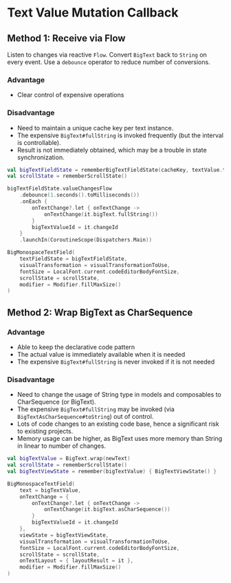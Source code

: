 # Text Value Mutation Callback

## Method 1: Receive via Flow

Listen to changes via reactive `Flow`. Convert `BigText` back to `String` on every event. Use a `debounce` operator to reduce number of conversions.

### Advantage
- Clear control of expensive operations

### Disadvantage
- Need to maintain a unique cache key per text instance.
- The expensive `BigText#fullString` is invoked frequently (but the interval is controllable).
- Result is not immediately obtained, which may be a trouble in state synchronization.

```kotlin
val bigTextFieldState = rememberBigTextFieldState(cacheKey, textValue.text)
val scrollState = rememberScrollState()

bigTextFieldState.valueChangesFlow
    .debounce(1.seconds().toMilliseconds())
    .onEach {
        onTextChange?.let { onTextChange ->
            onTextChange(it.bigText.fullString())
        }
        bigTextValueId = it.changeId
    }
    .launchIn(CoroutineScope(Dispatchers.Main))

BigMonospaceTextField(
    textFieldState = bigTextFieldState,
    visualTransformation = visualTransformationToUse,
    fontSize = LocalFont.current.codeEditorBodyFontSize,
    scrollState = scrollState,
    modifier = Modifier.fillMaxSize()
)
```
## Method 2: Wrap BigText as CharSequence

### Advantage
- Able to keep the declarative code pattern
- The actual value is immediately available when it is needed
- The expensive `BigText#fullString` is never invoked if it is not needed

### Disadvantage
- Need to change the usage of String type in models and composables to CharSequence (or BigText).
- The expensive `BigText#fullString` may be invoked (via `BigTextAsCharSequence#toString`) out of control.
- Lots of code changes to an existing code base, hence a significant risk to existing projects.
- Memory usage can be higher, as BigText uses more memory than String in linear to number of changes.

```kotlin
val bigTextValue = BigText.wrap(newText)
val scrollState = rememberScrollState()
val bigTextViewState = remember(bigTextValue) { BigTextViewState() }

BigMonospaceTextField(
    text = bigTextValue,
    onTextChange = {
        onTextChange?.let { onTextChange ->
            onTextChange(it.bigText.asCharSequence())
        }
        bigTextValueId = it.changeId
    },
    viewState = bigTextViewState,
    visualTransformation = visualTransformationToUse,
    fontSize = LocalFont.current.codeEditorBodyFontSize,
    scrollState = scrollState,
    onTextLayout = { layoutResult = it },
    modifier = Modifier.fillMaxSize()
)
```

